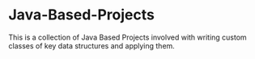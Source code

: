 # Java-Based-Projects
This is a collection of Java Based Projects involved with writing custom classes of 
key data structures and applying them. 
